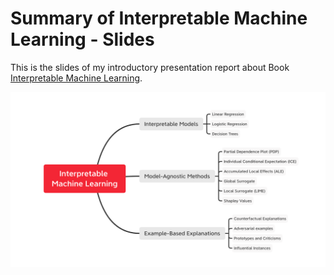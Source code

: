 # Summary of Interpretable Machine Learning - Slides
This is the slides of my introductory presentation report about Book [Interpretable Machine Learning](https://leanpub.com/interpretable-machine-learning).

![](Structure.png)
